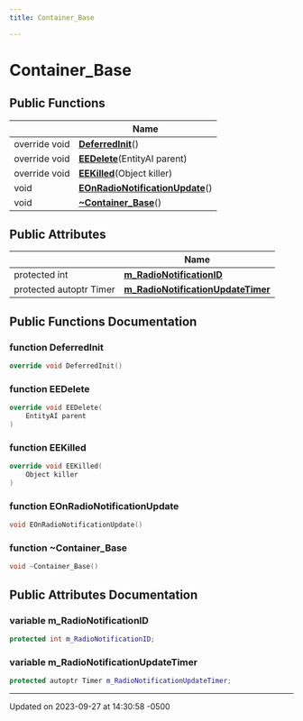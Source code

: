 ```yaml
---
title: Container_Base

---
```


# Container_Base





## Public Functions

|                | Name           |
| -------------- | -------------- |
| override void | **[DeferredInit](class_container___base.md#function-deferredinit)**() |
| override void | **[EEDelete](class_container___base.md#function-eedelete)**(EntityAI parent) |
| override void | **[EEKilled](class_container___base.md#function-eekilled)**(Object killer) |
| void | **[EOnRadioNotificationUpdate](class_container___base.md#function-eonradionotificationupdate)**() |
| void | **[~Container_Base](class_container___base.md#function-~container-base)**() |

## Public Attributes

|                | Name           |
| -------------- | -------------- |
| protected int | **[m_RadioNotificationID](class_container___base.md#variable-m-radionotificationid)**  |
| protected autoptr Timer | **[m_RadioNotificationUpdateTimer](class_container___base.md#variable-m-radionotificationupdatetimer)**  |

## Public Functions Documentation

### function DeferredInit

```cpp
override void DeferredInit()
```


### function EEDelete

```cpp
override void EEDelete(
    EntityAI parent
)
```


### function EEKilled

```cpp
override void EEKilled(
    Object killer
)
```


### function EOnRadioNotificationUpdate

```cpp
void EOnRadioNotificationUpdate()
```


### function ~Container_Base

```cpp
void ~Container_Base()
```


## Public Attributes Documentation

### variable m_RadioNotificationID

```cpp
protected int m_RadioNotificationID;
```


### variable m_RadioNotificationUpdateTimer

```cpp
protected autoptr Timer m_RadioNotificationUpdateTimer;
```


-------------------------------

Updated on 2023-09-27 at 14:30:58 -0500